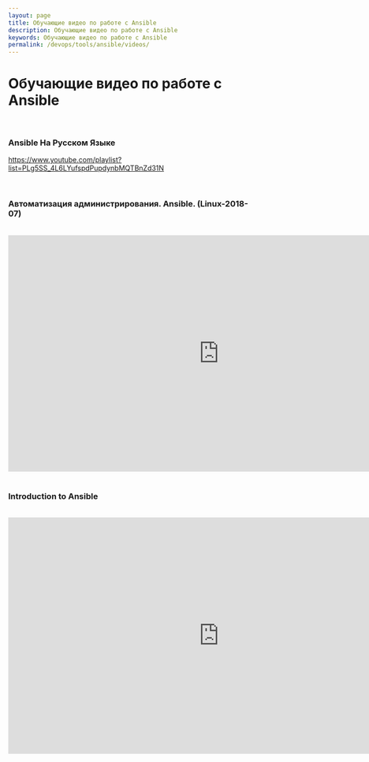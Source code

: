 ```yaml
---
layout: page
title: Обучающие видео по работе с Ansible
description: Обучающие видео по работе с Ansible
keywords: Обучающие видео по работе с Ansible
permalink: /devops/tools/ansible/videos/
---
```


# Обучающие видео по работе с Ansible

<br/>

### Ansible На Русском Языке

https://www.youtube.com/playlist?list=PLg5SS_4L6LYufspdPupdynbMQTBnZd31N

<br/>

### Автоматизация администрирования. Ansible. (Linux-2018-07)

<br/>

<div align="center">
    <iframe width="853" height="480" src="https://www.youtube.com/embed/IBWO1Zk37UU" frameborder="0" allowfullscreen></iframe>
</div>

<br/>

### Introduction to Ansible

<br/>

<div align="center">
    <iframe width="853" height="480" src="https://www.youtube.com/embed/iVWmbStE1MM" frameborder="0" allowfullscreen></iframe>
</div>

